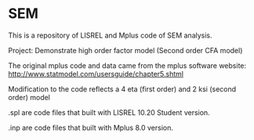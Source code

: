 # SEM
This is a repository of LISREL and Mplus code of SEM analysis. 

Project: Demonstrate high order factor model (Second order CFA model) 

The original mplus code and data came from the mplus software website: http://www.statmodel.com/usersguide/chapter5.shtml

Modification to the code reflects a 4 eta (first order) and 2 ksi (second order) model 

.spl are code files that built with LISREL 10.20 Student version. 

.inp are code files that built with Mplus 8.0 version.

